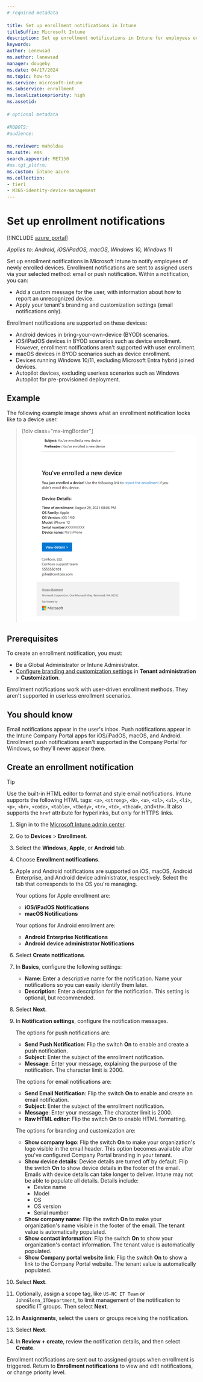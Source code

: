 ```yaml
---
# required metadata

title: Set up enrollment notifications in Intune
titleSuffix: Microsoft Intune
description: Set up enrollment notifications in Intune for employees or students. 
keywords:
author: Lenewsad
ms.author: lanewsad
manager: dougeby
ms.date: 04/17/2024
ms.topic: how-to
ms.service: microsoft-intune
ms.subservice: enrollment
ms.localizationpriority: high
ms.assetid: 

# optional metadata

#ROBOTS:
#audience:

ms.reviewer: maholdaa  
ms.suite: ems
search.appverid: MET150
#ms.tgt_pltfrm:
ms.custom: intune-azure 
ms.collection:
- tier1
- M365-identity-device-management
---
```


# Set up enrollment notifications   

[!INCLUDE [azure_portal](../includes/azure_portal.md)]  

*Applies to: Android, iOS/iPadOS, macOS, Windows 10, Windows 11*  

Set up enrollment notifications in Microsoft Intune to notify employees of newly enrolled devices. Enrollment notifications are sent to assigned users via your selected method: email or push notification. Within a notification, you can:  

* Add a custom message for the user, with information about how to report an unrecognized device.  
* Apply your tenant's branding and customization settings (email notifications only).   

Enrollment notifications are supported on these devices:   

* Android devices in bring-your-own-device (BYOD) scenarios.      
* iOS/iPadOS devices in BYOD scenarios such as device enrollment. However, enrollment notifications aren't supported with user enrollment.  
* macOS devices in BYOD scenarios such as device enrollment.    
* Devices running Windows 10/11, excluding Microsoft Entra hybrid joined devices.  
* Autopilot devices, excluding userless scenarios such as Windows Autopilot for pre-provisioned deployment.      

## Example  
The following example image shows what an enrollment notification looks like to a device user.    

> [!div class="mx-imgBorder"] 
> ![Example image of an enrollment notification configured in Intune, notifying the recipient that a device named *Nia's iPhone" was enrolled, and includes HTML elements such as bolded font and a hyperlink, device details, contact information, and privacy statement.](./media/enrollment-notifications/enrollment-notification-message.png)  

## Prerequisites  
To create an enrollment notification, you must: 

* Be a Global Administrator or Intune Administrator. 
* [Configure branding and customization settings](../apps/company-portal-app.md) in **Tenant administration** > **Customization**.  

Enrollment notifications work with user-driven enrollment methods. They aren't supported in userless enrollment scenarios. 

## You should know  
Email notifications appear in the user's inbox. Push notifications appear in the Intune Company Portal apps for iOS/iPadOS, macOS, and Android.  Enrollment push notifications aren't supported in the Company Portal for Windows, so they'll never appear there.  

## Create an enrollment notification  

> [!TIP]
> Use the built-in HTML editor to format and style email notifications. Intune supports the following HTML tags: `<a>`, `<strong>`, `<b>`, `<u>`, `<ol>`, `<ul>`, `<li>`, `<p>`, `<br>`, `<code>`, `<table>`, `<tbody>`, `<tr>`, `<td>`, `<thead>`, and`<th>`. It also supports the `href` attribute for hyperlinks, but only for HTTPS links.  

1. Sign in to the [Microsoft Intune admin center](https://go.microsoft.com/fwlink/?linkid=2109431).  
2. Go to **Devices** > **Enrollment**.
3. Select the **Windows**, **Apple**, or **Android** tab. 
3. Choose **Enrollment notifications**. 
4. Apple and Android notifications are supported on iOS, macOS, Android Enterprise, and Android device administrator, respectively. Select the tab that corresponds to the OS you're managing.  

    Your options for Apple enrollment are:  
      * **iOS/iPadOS Notifications**  
      * **macOS Notifications**  

   Your options for Android enrollment are:  
      * **Android Enterprise Notifications**  
      * **Android device administrator Notifications**  
4. Select **Create notifications**. 
5. In **Basics**, configure the following settings:  
    * **Name**: Enter a descriptive name for the notification. Name your notifications so you can easily identify them later.  
    * **Description**: Enter a description for the notification. This setting is optional, but recommended.  
6. Select **Next**.  
7. In **Notification settings**, configure the notification messages. 

    The options for push notifications are:  
    * **Send Push Notification**: Flip the switch **On** to enable and create a push notification.
    * **Subject**: Enter the subject of the enrollment notification.  
    * **Message**: Enter your message, explaining the purpose of the notification. The character limit is 2000.  

    The options for email notifications are:  
      * **Send Email Notification**: Flip the switch **On** to enable and create an email notification.   
      * **Subject**: Enter the subject of the enrollment notification.  
      * **Message**: Enter your message. The character limit is 2000.  
      * **Raw HTML editor**: Flip the switch **On** to enable HTML formatting.  

    The options for branding and customization are:  

    * **Show company logo**: Flip the switch **On** to make your organization's logo visible in the email header. This option becomes available after you've configured Company Portal branding in your tenant.   
    * **Show device details**:  Device details are turned off by default. Flip the switch **On** to show device details in the footer of the email. Emails with device details can take longer to deliver. Intune may not be able to populate all details. Details include:       
         * Device name  
         * Model  
         * OS  
         * OS version  
         * Serial number     
    * **Show company name**: Flip the switch **On** to make your organization's name visible in the footer of the email. The tenant value is automatically populated.  
    * **Show contact information**: Flip the switch **On** to show your organization's contact information. The tenant value is automatically populated.  
    * **Show Company portal website link**: Flip the switch **On** to show a link to the Company Portal website. The tenant value is automatically populated. 
8. Select **Next**. 
9. Optionally, assign a scope tag, like `US-NC IT Team` or `JohnGlenn_ITDepartment`, to limit management of the notification to specific IT groups. Then select **Next**.  
10. In **Assignments**, select the users or groups receiving the notification.     
11. Select **Next**. 
12. In **Review + create**, review the notification details, and then select **Create**.  

Enrollment notifications are sent out to assigned groups when enrollment is triggered. Return to **Enrollment notifications** to view and edit notifications, or change priority level. 
